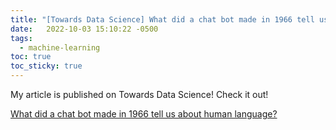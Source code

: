 ```yaml
---
title: "[Towards Data Science] What did a chat bot made in 1966 tell us about human language?"
date:   2022-10-03 15:10:22 -0500
tags:
  - machine-learning
toc: true
toc_sticky: true
---
```


My article is published on Towards Data Science! Check it out!

[What did a chat bot made in 1966 tell us about human language?](https://medium.com/towards-data-science/what-did-a-chat-bot-made-in-1966-tell-us-about-human-language-886613a16a7f)
